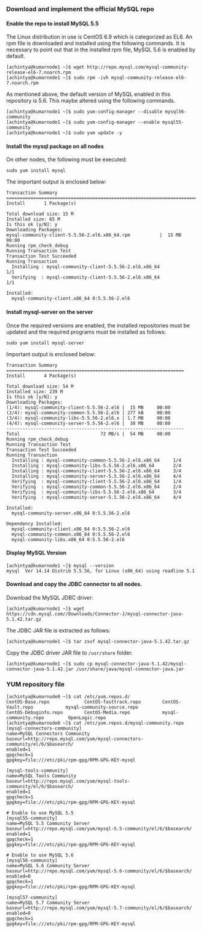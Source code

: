 ### Download and implement the official MySQL repo
#### Enable the repo to install MySQL 5.5
The Linux distribution in use is CentOS 6.9 which is categorized as EL6.
An rpm file is downloaded and installed using the following commands. It is necessary to point out that in the installed rpm file, MySQL 5.6 is enabled by default.
```
[achintya@kumarnode1 ~]$ wget http://repo.mysql.com/mysql-community-release-el6-7.noarch.rpm
[achintya@kumarnode1 ~]$ sudo rpm -ivh mysql-community-release-el6-7.noarch.rpm
```
As mentioned above, the default version of MySQL enabled in this repository is 5.6. This maybe altered using the following commands.
```
[achintya@kumarnode1 ~]$ sudo yum-config-manager --disable mysql56-community
[achintya@kumarnode1 ~]$ sudo yum-config-manager --enable mysql55-community
[achintya@kumarnode1 ~]$ sudo yum update -y
```

#### Install the mysql package on all nodes
On other nodes, the following must be executed:
```
sudo yum install mysql
```
The important output is enclosed below:
```
Transaction Summary
================================================================================
Install       1 Package(s)

Total download size: 15 M
Installed size: 65 M
Is this ok [y/N]: y
Downloading Packages:
mysql-community-client-5.5.56-2.el6.x86_64.rpm           |  15 MB     00:00     
Running rpm_check_debug
Running Transaction Test
Transaction Test Succeeded
Running Transaction
  Installing : mysql-community-client-5.5.56-2.el6.x86_64                   1/1 
  Verifying  : mysql-community-client-5.5.56-2.el6.x86_64                   1/1 

Installed:
  mysql-community-client.x86_64 0:5.5.56-2.el6 
```
#### Install mysql-server on the server
Once the required versions are enabled, the installed repositories must be updated and the required programs must be installed as follows:
```
sudo yum install mysql-server
```
Important output is enclosed below:
```
Transaction Summary
==================================================================
Install       4 Package(s)

Total download size: 54 M
Installed size: 239 M
Is this ok [y/N]: y
Downloading Packages:
(1/4): mysql-community-client-5.5.56-2.el6 |  15 MB     00:00     
(2/4): mysql-community-common-5.5.56-2.el6 | 277 kB     00:00     
(3/4): mysql-community-libs-5.5.56-2.el6.x | 1.7 MB     00:00     
(4/4): mysql-community-server-5.5.56-2.el6 |  38 MB     00:00     
------------------------------------------------------------------
Total                              72 MB/s |  54 MB     00:00     
Running rpm_check_debug
Running Transaction Test
Transaction Test Succeeded
Running Transaction
  Installing : mysql-community-common-5.5.56-2.el6.x86_64     1/4 
  Installing : mysql-community-libs-5.5.56-2.el6.x86_64       2/4 
  Installing : mysql-community-client-5.5.56-2.el6.x86_64     3/4 
  Installing : mysql-community-server-5.5.56-2.el6.x86_64     4/4 
  Verifying  : mysql-community-client-5.5.56-2.el6.x86_64     1/4 
  Verifying  : mysql-community-common-5.5.56-2.el6.x86_64     2/4 
  Verifying  : mysql-community-libs-5.5.56-2.el6.x86_64       3/4 
  Verifying  : mysql-community-server-5.5.56-2.el6.x86_64     4/4 

Installed:
  mysql-community-server.x86_64 0:5.5.56-2.el6                    

Dependency Installed:
  mysql-community-client.x86_64 0:5.5.56-2.el6                    
  mysql-community-common.x86_64 0:5.5.56-2.el6                    
  mysql-community-libs.x86_64 0:5.5.56-2.el6 
```

#### Display MySQL Version
```
[achintya@kumarnode1 ~]$ mysql --version
mysql  Ver 14.14 Distrib 5.5.56, for Linux (x86_64) using readline 5.1
```

#### Download and copy the JDBC connector to all nodes.
Download the MySQL JDBC driver:
```
[achintya@kumarnode1 ~]$ wget https://cdn.mysql.com//Downloads/Connector-J/mysql-connector-java-5.1.42.tar.gz

```
The JDBC JAR file is extracted as follows:
```
[achintya@kumarnode1 ~]$ tar zxvf mysql-connector-java-5.1.42.tar.gz
```
Copy the JDBC driver JAR file to ```/usr/share``` folder.
```
[achintya@kumarnode1 ~]$ sudo cp mysql-connector-java-5.1.42/mysql-connector-java-5.1.42.jar /usr/share/java/mysql-connector-java.jar
```

### YUM repository file
```
[achintya@kumarnode0 ~]$ cat /etc/yum.repos.d/
CentOS-Base.repo             CentOS-fasttrack.repo        CentOS-Vault.repo            mysql-community-source.repo
CentOS-Debuginfo.repo        CentOS-Media.repo            mysql-community.repo         OpenLogic.repo
[achintya@kumarnode0 ~]$ cat /etc/yum.repos.d/mysql-community.repo 
[mysql-connectors-community]
name=MySQL Connectors Community
baseurl=http://repo.mysql.com/yum/mysql-connectors-community/el/6/$basearch/
enabled=1
gpgcheck=1
gpgkey=file:///etc/pki/rpm-gpg/RPM-GPG-KEY-mysql

[mysql-tools-community]
name=MySQL Tools Community
baseurl=http://repo.mysql.com/yum/mysql-tools-community/el/6/$basearch/
enabled=1
gpgcheck=1
gpgkey=file:///etc/pki/rpm-gpg/RPM-GPG-KEY-mysql

# Enable to use MySQL 5.5
[mysql55-community]
name=MySQL 5.5 Community Server
baseurl=http://repo.mysql.com/yum/mysql-5.5-community/el/6/$basearch/
enabled=1
gpgcheck=1
gpgkey=file:///etc/pki/rpm-gpg/RPM-GPG-KEY-mysql

# Enable to use MySQL 5.6
[mysql56-community]
name=MySQL 5.6 Community Server
baseurl=http://repo.mysql.com/yum/mysql-5.6-community/el/6/$basearch/
enabled=0
gpgcheck=1
gpgkey=file:///etc/pki/rpm-gpg/RPM-GPG-KEY-mysql

[mysql57-community]
name=MySQL 5.7 Community Server
baseurl=http://repo.mysql.com/yum/mysql-5.7-community/el/6/$basearch/
enabled=0
gpgcheck=1
gpgkey=file:///etc/pki/rpm-gpg/RPM-GPG-KEY-mysql
```
